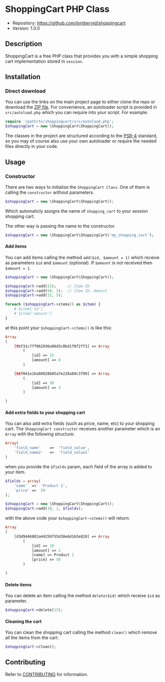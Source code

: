 # ShoppingCart PHP Class

* Repository: https://github.com/lombervid/shoppingcart
* Version: 1.0.0

## Description

ShoppingCart is a free PHP class that provides you with a simple shopping cart implementation stored in `session`.

## Installation

### Direct download

You can use the links on the main project page to either clone the repo or download
the [ZIP file](https://github.com/lombervid/shoppingcart/archive/master.zip). For
convenience, an autoloader script is provided in `src/autoload.php` which you
can require into your script. For
example:

```php
require '/path/to/shoppingcart/src/autoload.php';
$shoppingCart = new \ShoppingCart\ShoppingCart();
```

The classes in the project are structured according to the
[PSR-4](http://www.php-fig.org/psr/psr-4/) standard, so you may of course also
use your own autoloader or require the needed files directly in your code.

## Usage

### Constructor

There are two ways to initialize the `ShoppingCart Class`. One of them is calling the `constructor` without parameters.

```php
$shoppingCart = new \ShoppingCart\ShoppingCart();
```

Which automaticly assigns the name of `shopping_cart` to your session shopping cart.

The other way is passing the name to the constructor.

```php
$shoppingCart = new \ShoppingCart\ShoppingCart('my_shopping_cart');
```

#### Add items

You can add items calling the method `add($id, $amount = 1)` which receive as parameters `$id` and `$amount` (optional). If `$amount` is not received then `$amount = 1`.

```php
$shoppingCart = new \ShoppingCart\ShoppingCart();

$shoppingCart->add(15);		// Item ID
$shoppingCart->add(58, 3);	// Item ID, Amount
$shoppingCart->add(15, 5);

foreach ($shoppingCart->items() as $item) {
	# $item['id']
	# $item['amount']
}
```
at this point your `$shoppingCart->items()` is like this:
```php
Array
(
    [9bf31c7ff062936a96d3c8bd1f8f2ff3] => Array
        (
            [id] => 15
            [amount] => 6
        )

    [66f041e16a60928b05a7e228a89c3799] => Array
        (
            [id] => 58
            [amount] => 3
        )

)
```

#### Add extra fields to your shopping cart

You can also add extra fields (such as price, name, etc) to your shopping cart. The `ShoppingCart constructor` receives another parameter which is an `Array` with the following structure:

```php
Array(
	'field_name'	=>	'field_value',
	'field_name2'	=>	'field_value2'
)
```

when you provide the `$fields` param, each field of the array is added to your item.

```php
$fields = array(
	'name'	=>	'Product 1',
	'price'	=>	50
);

$shoppingCart = new \ShoppingCart\ShoppingCart();
$shoppingCart->add(10, 2, $fields);
```

with the above code your `$shoppingCart->items()` will return:

```php
Array
(
    [d3d9446802a44259755d38e6d163e820] => Array
        (
            [id] => 10
            [amount] => 2
            [name] => Product 1
            [price] => 50
        )

)
```

#### Delete items

You can delete an item calling the method `delete($id)` which receive `$id` as parameter.

```php
$shoppingCart->delete(15);
```

#### Cleaning the cart

You can clean the shopping cart calling the method `clean()` which remove all the items from the cart.

```php
$shoppingCart->clean();
```

## Contributing

Refer to [CONTRIBUTING](./.github/CONTRIBUTING.md) for information.
